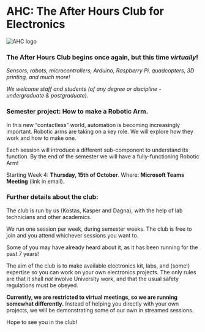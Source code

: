 # AHC: The After Hours Club for Electronics

![AHC logo](https://avatars2.githubusercontent.com/u/72740094)

### The After Hours Club begins once again, but this time *virtually*!

*Sensors, robots, microcontrollers, Arduino, Raspberry Pi, quadcopters, 3D printing, and much more!*

*We welcome staff and students (of any degree or discipline - undergraduate & postgraduate).*

### Semester project: How to make a Robotic Arm.

In this new “contactless” world, automation is becoming increasingly important. Robotic arms are taking on a key role.
We will explore how they work and how to make one. 

Each session will introduce a different sub-component to understand its function.
By the end of the semester we will have a fully-functioning Robotic Arm!

Starting Week 4: **Thursday, 15th of October**.
Where: **Microsoft Teams Meeting** (link in email).

### Further details about the club:

The club is run by us (Kostas, Kasper and Dagna), with the help of lab technicians and other academics.

We run one session per week, during semester weeks. The club is free to join and you attend whichever sessions you want to.

Some of you may have already heard about it, as it has been running for the past 7 years!

The aim of the club is to make available electronics kit, labs, and (some!) expertise so you can work on your own electronics projects.
The only rules are that it shall *not* involve University work, and that the usual safety regulations must be obeyed.

**Currently, we are restricted to virtual meetings, so we are running somewhat differently.**
Instead of helping you directly with your own projects, we will be demonstrating some of our own in streamed sessions.

Hope to see you in the club!
